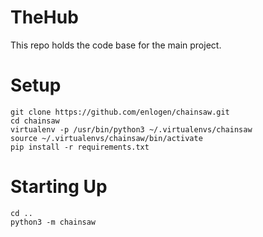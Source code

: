 TheHub
======

This repo holds the code base for the main project.


Setup
=====

```
git clone https://github.com/enlogen/chainsaw.git
cd chainsaw
virtualenv -p /usr/bin/python3 ~/.virtualenvs/chainsaw
source ~/.virtualenvs/chainsaw/bin/activate
pip install -r requirements.txt
```

Starting Up
===========

```
cd ..
python3 -m chainsaw
```
